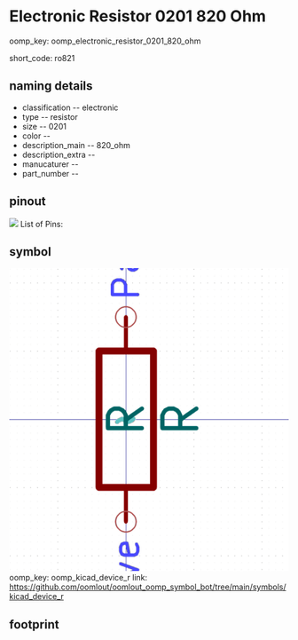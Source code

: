 # Electronic Resistor 0201 820 Ohm
oomp_key: oomp_electronic_resistor_0201_820_ohm  

short_code: ro821
## naming details
* classification -- electronic
* type -- resistor
* size -- 0201
* color -- 
* description_main -- 820_ohm
* description_extra -- 
* manucaturer -- 
* part_number -- 
## pinout
![](working_pinout_600.png)
List of Pins:

## symbol

![](symbol/0/working/working_600.png)  
oomp_key: oomp_kicad_device_r
link: https://github.com/oomlout/oomlout_oomp_symbol_bot/tree/main/symbols/kicad_device_r


## footprint
